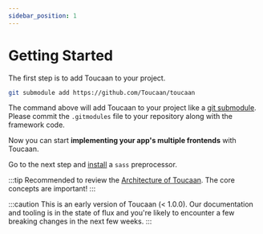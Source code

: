 ```yaml
---
sidebar_position: 1
---
```


# Getting Started

The first step is to add Toucaan to your project. 



```bash title="./your/project/root/:"
git submodule add https://github.com/Toucaan/toucaan
```

The command above will add Toucaan to your project like a [git submodule](https://git-scm.com/book/en/v2/Git-Tools-Submodules). Please commit the `.gitmodules` file to your repository along with the framework code.

Now you can start **implementing your app's multiple frontends** with Toucaan. 

Go to the next step and [install](./installation.md) a `sass` preprocessor.


:::tip
Recommended to review the [Architecture of Toucaan](core-concepts/architecture). The core concepts are important!
:::

:::caution
This is an early version of Toucaan (< 1.0.0). Our documentation and tooling is in the state of flux and you're likely to encounter a few breaking changes in the next few weeks. 
:::